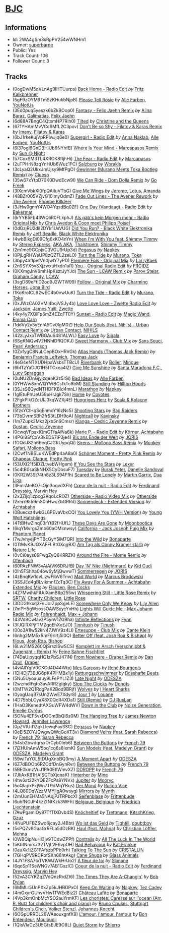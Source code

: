 # [BJC](https://open.spotify.com/playlist/2WA4gSm3sRpPV254wWNHm1)
## Informations
<!-- META_BEGIN -->
- Id: 2WA4gSm3sRpPV254wWNHm1
- Owner: [superbarne](https://open.spotify.com/user/superbarne)
- Public: Yes
- Track Count: 106
- Follower Count: 3
<!-- META_END -->


## Tracks
<!-- TRACK_LIST_BEGIN -->
- (0ogDwM5qVLnAg9IHTUurps) [Back Home - Radio Edit](https://open.spotify.com/track/0ogDwM5qVLnAg9IHTUurps) *by* [Fritz Kalkbrenner](https://open.spotify.com/artist/08Ut1tYxtmgIInVyQqohkM)
- (5gF9zOYM9TmSzKHukbNjpB) [Please Tell Rosie](https://open.spotify.com/track/5gF9zOYM9TmSzKHukbNjpB) *by* [Alle Farben](https://open.spotify.com/artist/61ipISvUVa5LkJlKZnm3Oo), [YouNotUs](https://open.spotify.com/artist/67ghKnycRX6VM1xfqJSMlH)
- (3Ed0puq5yeszk6bZkBOop0) [Fantasy - Felix Jaehn Remix](https://open.spotify.com/track/3Ed0puq5yeszk6bZkBOop0) *by* [Alina Baraz](https://open.spotify.com/artist/6hfwwpXqZPRC9CsKI7qtv1), [Galimatias](https://open.spotify.com/artist/0tOrKkXIn3VYyVHFEPG6Xd), [Felix Jaehn](https://open.spotify.com/artist/4bL2B6hmLlMWnUEZnorEtG)
- (6d88A7BngC4QtxmHP7RIh0) [Tilted](https://open.spotify.com/track/6d88A7BngC4QtxmHP7RIh0) *by* [Christine and the Queens](https://open.spotify.com/artist/04vj3iPUiVh5melWr0w3xT)
- (671YHAmMvVCc6MfL2C3pov) [Don't Be so Shy - Filatov & Karas Remix](https://open.spotify.com/track/671YHAmMvVCc6MfL2C3pov) *by* [Imany](https://open.spotify.com/artist/74eY8wbrhhVD7pACbBHwHw), [Filatov & Karas](https://open.spotify.com/artist/5NW2uPFatEKjZQ5gpWD8HO)
- (6bJ1rkeKujVpRPIwJjq6e0) [Supergirl - Radio Edit](https://open.spotify.com/track/6bJ1rkeKujVpRPIwJjq6e0) *by* [Anna Naklab](https://open.spotify.com/artist/6vNe5MINTo5QZyR08sBOBA), [Alle Farben](https://open.spotify.com/artist/61ipISvUVa5LkJlKZnm3Oo), [YouNotUs](https://open.spotify.com/artist/67ghKnycRX6VM1xfqJSMlH)
- (6i37ogI6GnDBHiUb6NYhfB) [Where Is Your Mind - Marcapasos Remix](https://open.spotify.com/track/6i37ogI6GnDBHiUb6NYhfB) *by* [Sun @ Night](https://open.spotify.com/artist/4zaOa6gB1OU9xcUZRiaW4D)
- (57CoxSM3TL4XROK8fIjhHi) [The Fear - Radio Edit](https://open.spotify.com/track/57CoxSM3TL4XROK8fIjhHi) *by* [Marcapasos](https://open.spotify.com/artist/6QKeymKBlijyJhfOi1smqB)
- (2uTPHrN8zqYnHUb6Wuz1FC) [Salzburg](https://open.spotify.com/track/2uTPHrN8zqYnHUb6Wuz1FC) *by* [Worakls](https://open.spotify.com/artist/5RPzPJCg4ER1LzQkorZ31p)
- (3cLyaQ2UkxJmUjsy9MfPgO) [Gewinner (Murano Meets Toka Bootleg Remix)](https://open.spotify.com/track/3cLyaQ2UkxJmUjsy9MfPgO) *by* [Clueso](https://open.spotify.com/artist/0iFq8SzyZaaQ2Fn6CLDxqW)
- (35w67xYtpD70K0DwdEcw9I) [We Can Ride - Dom Dolla Remix](https://open.spotify.com/track/35w67xYtpD70K0DwdEcw9I) *by* [Go Freek](https://open.spotify.com/artist/2aRd7rRSUjtZ6WPG5GsBO6)
- (3iXcmVbkXl0fpQAiIuVTbG) [Give Me Wings](https://open.spotify.com/track/3iXcmVbkXl0fpQAiIuVTbG) *by* [Jerome](https://open.spotify.com/artist/4xcDVatLFh6qlcm41er3LV), [Lotus](https://open.spotify.com/artist/5NgQo5enpKJsf6ohQedD6b), [Amanda](https://open.spotify.com/artist/0biYBHxECA1AxcZK9JBidH)
- (48BZr005VZjvG10imyOdmZ) [Fade Out Lines - The Avener Rework](https://open.spotify.com/track/48BZr005VZjvG10imyOdmZ) *by* [The Avener](https://open.spotify.com/artist/0e6qzpphJHtObTSwD75mi0), [Phoebe Killdeer](https://open.spotify.com/artist/318VpIRUWele6jD0k3ldkT)
- (3JHw0gnnY4WO4YqsdBq0ZF) [One Day (Vandaag) - Radio Edit](https://open.spotify.com/track/3JHw0gnnY4WO4YqsdBq0ZF) *by* [Bakermat](https://open.spotify.com/artist/3MyFDtqB80WZvbtCZRsekM)
- (6rYYB5Fb43WQliR0FLkphJ) [Als gäb's kein Morgen mehr - Radio Original Mix](https://open.spotify.com/track/6rYYB5Fb43WQliR0FLkphJ) *by* [Chris Avedon & Coon meet Philipp Poisel](https://open.spotify.com/artist/0BAS6yJMYGDrP345X0QrUn)
- (0dGzjRU2diI2DYIr1UsVUG) [Did You Run? - Black White Elektronika Remix](https://open.spotify.com/track/0dGzjRU2diI2DYIr1UsVUG) *by* [Jeff Beadle](https://open.spotify.com/artist/5QpVZF15vyuLB07B8DUsQn), [Black White Elektronika](https://open.spotify.com/artist/5PUfB7NLJ23r4uC8GvvWgS)
- (4wbBIkgDi09Cfg6xKO4nYn) [When I'm With You feat. Shimmy Timmy](https://open.spotify.com/track/4wbBIkgDi09Cfg6xKO4nYn) *by* [Stereo Express](https://open.spotify.com/artist/3j2zB13syOvCyrkJIomEA2), [AKA AKA](https://open.spotify.com/artist/64fjAjykuM8Oc3Bqup4g72), [Thalstroem](https://open.spotify.com/artist/4APUbQ1NzVSQyGOhH4g2jY), [Shimmy Timmy](https://open.spotify.com/artist/363xbWmkJVsy3HezsBjX58)
- (2m1me9GCpjxC3VGU9rUp3d) [Pegasus](https://open.spotify.com/track/2m1me9GCpjxC3VGU9rUp3d) *by* [Napkey](https://open.spotify.com/artist/4MismZLKqMb2Qb2HjK4sdE)
- (0PjLgRHWeUP8zQZTL2zeLO) [Turn the Tide](https://open.spotify.com/track/0PjLgRHWeUP8zQZTL2zeLO) *by* [Murano](https://open.spotify.com/artist/6LYPdINEVydGbHEjbOLZtu), [Toka](https://open.spotify.com/artist/0uG1d4g7ClQBCmAGIh34y2)
- (3bpy4afIpefVn0jwlY7yPD) [Premiere Fois - Original Mix](https://open.spotify.com/track/3bpy4afIpefVn0jwlY7yPD) *by* [LarryKoek](https://open.spotify.com/artist/7gq3B5EQLkQq2tXkKMDopI)
- (2n9SYX5vSXjzwxuHxdn1uR) [You - Original Radio Edit](https://open.spotify.com/track/2n9SYX5vSXjzwxuHxdn1uR) *by* [FROIDZ](https://open.spotify.com/artist/4CutpmebK8o9CYIaOLYLt2)
- (0KXmgJnV6mhHpKsztJyYJd) [The Sun - LCAW Remix](https://open.spotify.com/track/0KXmgJnV6mhHpKsztJyYJd) *by* [Parov Stelar](https://open.spotify.com/artist/65EXuYHVoehCKqp0kOS6px), [Graham Candy](https://open.spotify.com/artist/71KlQX0q5wz5f9iytwPfou), [LCAW](https://open.spotify.com/artist/7FOb8fwCcjHjKlIlEZk6go)
- (3sgD69eFtlD2od9J2WTW99) [Follow - Original Mix](https://open.spotify.com/track/3sgD69eFtlD2od9J2WTW99) *by* [Charming Horses](https://open.spotify.com/artist/5rr0CMtvn1p9Be8ICfkTc3), [Jona Bird](https://open.spotify.com/artist/2b6SFRAJT7aebTHmAEl9MW)
- (1KoKroICL92wEC4b0vwUuK) [Turn the Tide - Radio Edit](https://open.spotify.com/track/1KoKroICL92wEC4b0vwUuK) *by* [Murano](https://open.spotify.com/artist/6LYPdINEVydGbHEjbOLZtu), [Toka](https://open.spotify.com/artist/0uG1d4g7ClQBCmAGIh34y2)
- (0xJWzCA02VMl4bqiVSJy4b) [Love Love Love - Zwette Radio Edit](https://open.spotify.com/track/0xJWzCA02VMl4bqiVSJy4b) *by* [Jackson](https://open.spotify.com/artist/5WEFHjy1T9g3u4IonLAEX6), [James Yuill](https://open.spotify.com/artist/0jypmaLN034G9UkeQdqsps), [Zwette](https://open.spotify.com/artist/6J2749jPHYhAZUq79rsNi0)
- (4ky4y7XOiFp6mZ4EZqFT0Y) [Sunset - Radio Edit](https://open.spotify.com/track/4ky4y7XOiFp6mZ4EZqFT0Y) *by* [Magic Wand](https://open.spotify.com/artist/36zgs7qD28lBA7jzA5bPTC), [Emma Carn](https://open.spotify.com/artist/25UzUBawTt2efMKKYNE4Qy)
- (1ddVy2y5yEnIA5Cv0lgM0Z) [Help Our Souls (feat. Nihils) - Urban Contact Remix](https://open.spotify.com/track/1ddVy2y5yEnIA5Cv0lgM0Z) *by* [Urban Contact](https://open.spotify.com/artist/59ILWOZRLKTI8yy97BpeIk), [NIHILS](https://open.spotify.com/artist/0O7NhieDairfQvi9jr66Cx)
- (42zLyJxoTWBGAu6481ALWL) [Easy Love](https://open.spotify.com/track/42zLyJxoTWBGAu6481ALWL) *by* [Sigala](https://open.spotify.com/artist/1IueXOQyABrMOprrzwQJWN)
- (6SgKNiQwIV2HNhIDflQOKJ) [Sweet Harmony - Club Mix](https://open.spotify.com/track/6SgKNiQwIV2HNhIDflQOKJ) *by* [Sans Souci](https://open.spotify.com/artist/659AKqao14TDh7PNu5qDIZ), [Pearl Andersson](https://open.spotify.com/artist/4EoSEUWlmLpYGHGNBoThiM)
- (0ZxfygC8NuLCepBOxHRVGk) [Atlas Hands (Thomas Jack Remix)](https://open.spotify.com/track/0ZxfygC8NuLCepBOxHRVGk) *by* [Benjamin Francis Leftwich](https://open.spotify.com/artist/7D5oTJSXSHf51auG0106CQ), [Thomas Jack](https://open.spotify.com/artist/5vSyn8YPtgu7qLBRZ1Ari7)
- (4eG4eNTXUDHpaWsbsTTBcU) [Riverbank](https://open.spotify.com/track/4eG4eNTXUDHpaWsbsTTBcU) *by* [Bolier](https://open.spotify.com/artist/65NscqgsoMPqBtoLbkP3jD), [Mingue](https://open.spotify.com/artist/4esHHdhDN4oeg9zYkAFpUs)
- (6bITzYaDJG1H5fTOxea4lZ) [Give Me Sunshine](https://open.spotify.com/track/6bITzYaDJG1H5fTOxea4lZ) *by* [Santa Maradona F.C.](https://open.spotify.com/artist/7Cb45L7j8MIfLe7iX6LPuZ), [Lucy Spraggan](https://open.spotify.com/artist/3QLPy7F0m9XgChp2Lk9B3N)
- (0uNU2DnGjyjzqeaK3z5rSi) [Bad Ideas](https://open.spotify.com/track/0uNU2DnGjyjzqeaK3z5rSi) *by* [Alle Farben](https://open.spotify.com/artist/61ipISvUVa5LkJlKZnm3Oo)
- (0YHWw8xmVQYWBCsfkTo8bM) [Still Standing](https://open.spotify.com/track/0YHWw8xmVQYWBCsfkTo8bM) *by* [Hilltop Hoods](https://open.spotify.com/artist/7dlqUnjoF2U2DkNDMhcgG4)
- (3SJsS6QydNTHDFKBId4mnL) [Marathon](https://open.spotify.com/track/3SJsS6QydNTHDFKBId4mnL) *by* [Napkey](https://open.spotify.com/artist/4MismZLKqMb2Qb2HjK4sdE)
- (1gIEtuPhUeU59oHrJgk7Sn) [Home](https://open.spotify.com/track/1gIEtuPhUeU59oHrJgk7Sn) *by* [Coyotes](https://open.spotify.com/artist/6i0mwZzqYokrkUvTpl1a3p)
- (2FgkPIkOZcUIJ3kqWZXj4E) [Hungriges Herz](https://open.spotify.com/track/2FgkPIkOZcUIJ3kqWZXj4E) *by* [Scala & Kolacny Brothers](https://open.spotify.com/artist/5cXCuJjbyxee1uCILXatYZ)
- (5fzsYCIHqSqEnmoY16zNc5) [Shooting Stars](https://open.spotify.com/track/5fzsYCIHqSqEnmoY16zNc5) *by* [Bag Raiders](https://open.spotify.com/artist/6fXEqmGQEt6ONuqVmwrN46)
- (73bDvrmSBh2fr53tLDH9oA) [Nightcall](https://open.spotify.com/track/73bDvrmSBh2fr53tLDH9oA) *by* [Kavinsky](https://open.spotify.com/artist/0UF7XLthtbSF2Eur7559oV)
- (1m7Zupk2Mkz2jxb5n6Omsr) [Klanga - Cedric Zeyenne Remix](https://open.spotify.com/track/1m7Zupk2Mkz2jxb5n6Omsr) *by* [Gostan](https://open.spotify.com/artist/1nWS89L7evreaF9wcCsIyi), [Cedric Zeyenne](https://open.spotify.com/artist/73OKr114KjbBWDamWRT8oA)
- (0cwqVFpsxIQmCTfaAiNa6k) [Marie P. - Radio Edit](https://open.spotify.com/track/0cwqVFpsxIQmCTfaAiNa6k) *by* [Körner](https://open.spotify.com/artist/4ZULOwd3L0kEbNktW3az0r), [Achtabahn](https://open.spotify.com/artist/2bnHA3uft5ff7aFQLvscV5)
- (4PGI9SfCxVBkEDS7iP3je4) [Bis ans Ende der Welt](https://open.spotify.com/track/4PGI9SfCxVBkEDS7iP3je4) *by* [JORIS](https://open.spotify.com/artist/7BKePXVmQRgnkbGcrFX1G4)
- (1OQdJ82h66eqCJGRUypqQi) [Sirens - Mollono.Bass Remix](https://open.spotify.com/track/1OQdJ82h66eqCJGRUypqQi) *by* [Monkey Safari](https://open.spotify.com/artist/5zovXI5By2gUhdr7EByjLa), [Mollono.Bass](https://open.spotify.com/artist/27j5PRcPefcI6q8as58zWF)
- (2Cwf1NBSLuKWEdPp4aA8a0) [Schöner Moment - Pretty Pink Remix](https://open.spotify.com/track/2Cwf1NBSLuKWEdPp4aA8a0) *by* [Chapeau Claque](https://open.spotify.com/artist/2mHveTHD0QbWOUdDnhLSK3), [Pretty Pink](https://open.spotify.com/artist/78GHS9zWXcj8tBke222g5N)
- (53UXI21f5IDZLtvebWHgem) [If You See the Stars](https://open.spotify.com/track/53UXI21f5IDZLtvebWHgem) *by* [Lexer](https://open.spotify.com/artist/2vDXLZ9mI3CdTPPIzFUKlY)
- (5c4tB0saSkNHX5CyDosuF7) [Tuesday](https://open.spotify.com/track/5c4tB0saSkNHX5CyDosuF7) *by* [Burak Yeter](https://open.spotify.com/artist/4ON1ruy5ijE7ZPQthbrkgI), [Danelle Sandoval](https://open.spotify.com/artist/7Dz9goFmVZZqvJxZoKg7pF)
- (0KR2W3St74th8z3LS94Ffh) [Scared to Be Lonely](https://open.spotify.com/track/0KR2W3St74th8z3LS94Ffh) *by* [Martin Garrix](https://open.spotify.com/artist/60d24wfXkVzDSfLS6hyCjZ), [Dua Lipa](https://open.spotify.com/artist/6M2wZ9GZgrQXHCFfjv46we)
- (3FmrAteKO7sOjn3oqvdXFh) [Cœur de la nuit - Radio Edit](https://open.spotify.com/track/3FmrAteKO7sOjn3oqvdXFh) *by* [Ferdinand Dreyssig](https://open.spotify.com/artist/60eX46ndcfzPJWPGzn1Ek7), [Marvin Hey](https://open.spotify.com/artist/4bY8e297O2X2Se2vP9LL3b)
- (2x3Zijq1izpcg2KqoLcROZ) [Otherside - Radio Video Mix](https://open.spotify.com/track/2x3Zijq1izpcg2KqoLcROZ) *by* [Otherside](https://open.spotify.com/artist/5XAqlU16IGf3yHcnDvR0tb)
- (2xerr9559mS0hHwcZbGRRd) [Sonnendeck - Extended Version](https://open.spotify.com/track/2xerr9559mS0hHwcZbGRRd) *by* [Achtabahn](https://open.spotify.com/artist/2bnHA3uft5ff7aFQLvscV5)
- (0Buecxz4wkGL6PEvaVbxCQ) [You Lovely You (YWH Version)](https://open.spotify.com/track/0Buecxz4wkGL6PEvaVbxCQ) *by* [Young Wolf Hatchlings](https://open.spotify.com/artist/7MEHZJ6ngAYUewmIHEviop)
- (4TtBHwZinq03rYtB2fHUfL) [These Days Are Gone](https://open.spotify.com/track/4TtBHwZinq03rYtB2fHUfL) *by* [Moonbootica](https://open.spotify.com/artist/1YkHCcMgZ6fTQMeEQyYKTf)
- (6iqYMvrgsZmb60aOMsnwsy) [California - Jack Joseph Puig Mix](https://open.spotify.com/track/6iqYMvrgsZmb60aOMsnwsy) *by* [Phantom Planet](https://open.spotify.com/artist/0LsTFjEB1IIrh7IlTxs1GY)
- (7wJvhyejPYTBcGyY5iM7QR) [Into the Wild](https://open.spotify.com/track/7wJvhyejPYTBcGyY5iM7QR) *by* [Bonaparte](https://open.spotify.com/artist/2jwl8DJIsmnFbA5vPdGSCy)
- (0TtMvK9JOXAFFLBtOXqgBX) [Am Tag als Conny Kramer starb](https://open.spotify.com/track/0TtMvK9JOXAFFLBtOXqgBX) *by* [Nature Life](https://open.spotify.com/artist/4yPuDRmALjDh3174XRfOUN)
- (0vCi0ays69FwgZyQ6KRRZK) [Around the Fire - Møme Remix](https://open.spotify.com/track/0vCi0ays69FwgZyQ6KRRZK) *by* [Ofenbach](https://open.spotify.com/artist/4AKwRarlmsUlLjIwt38NLw)
- (60PAzFNW3vAiAiVK6DRJfB) [Day 'N' Nite (Nightmare)](https://open.spotify.com/track/60PAzFNW3vAiAiVK6DRJfB) *by* [Kid Cudi](https://open.spotify.com/artist/0fA0VVWsXO9YnASrzqfmYu)
- (0Ih5FShXa04ow6yMjQwvwT) [Sommerregen](https://open.spotify.com/track/0Ih5FShXa04ow6yMjQwvwT) *by* [JORIS](https://open.spotify.com/artist/7BKePXVmQRgnkbGcrFX1G4)
- (4zBnqKw1dvLizwFibV6Tmv) [Mad World](https://open.spotify.com/track/4zBnqKw1dvLizwFibV6Tmv) *by* [Marcus Brodowski](https://open.spotify.com/artist/3U5sS2ernX7nUjFZ9GSxWh)
- (3SSJEd4gBLvikmnfZcTq3C) [Fly Away For A Summer - Achtabahn Extended Mix](https://open.spotify.com/track/3SSJEd4gBLvikmnfZcTq3C) *by* [Flausen](https://open.spotify.com/artist/7n0lhFzIwSg5ioJ1MkLTL1), [Ben Cocks](https://open.spotify.com/artist/7yNYyqPx2N4tCfE8omk9pZ)
- (4Z7MwihkFlUuXamB6p255w) [Whispering Still - Little Rose Remix](https://open.spotify.com/track/4Z7MwihkFlUuXamB6p255w) *by* [SRTW](https://open.spotify.com/artist/7vHAcPVlEDksRsCfkez2CD), [Charity Children](https://open.spotify.com/artist/0i5oKqsPL21cwL7acxZfNI), [Little Rose](https://open.spotify.com/artist/2yDY3r3GJAxtK5xhndIhVI)
- (3DDGhkxq3FeUorZppSgeLE) [Somewhere Only We Know](https://open.spotify.com/track/3DDGhkxq3FeUorZppSgeLE) *by* [Lily Allen](https://open.spotify.com/artist/13saZpZnCDWOI9D4IJhp1f)
- (7mPH5gWsossOAWSxycYvHh) [Lights Will Guide Me - Max Johann Radio Mix](https://open.spotify.com/track/7mPH5gWsossOAWSxycYvHh) *by* [Fahrenhaidt](https://open.spotify.com/artist/36YkPEVyrGPidekkTErnko), [Max + Johann](https://open.spotify.com/artist/7tUuueEA6DzbvvHmDy79Ow)
- (43Vd9CwIavzP5ynV1ZGBha) [Infinite Reflections](https://open.spotify.com/track/43Vd9CwIavzP5ynV1ZGBha) *by* [Fynn](https://open.spotify.com/artist/4xuvLbpdu8lDCLSnpZY45m)
- (3fJQlRXPjfTMZgqEhXeEJO) [Tinnitush](https://open.spotify.com/track/3fJQlRXPjfTMZgqEhXeEJO) *by* [Tinush](https://open.spotify.com/artist/4MxsTQbn9jctKNfDlYrYNh)
- (00o3A1lw52kN47JWV9z4LI) [Ertesuppe - Club Mix](https://open.spotify.com/track/00o3A1lw52kN47JWV9z4LI) *by* [Dante Klein](https://open.spotify.com/artist/1b4DN8Vj0dnj5cceMFsRYN)
- (6nhg2MM5xRmF9rlrtj5I0Q) [Better Off (feat. Josh Roa & Bishøp)](https://open.spotify.com/track/6nhg2MM5xRmF9rlrtj5I0Q) *by* [filous](https://open.spotify.com/artist/2IjiuEObrCKyZvSb8xLxG9), [Josh Roa](https://open.spotify.com/artist/4xDHz2TrM2fWhQ6FW6VZn0), [Bishop](https://open.spotify.com/artist/1cvis4SzGrDZh0zgEVqfJS)
- (6Lw21MS260QjSrszISwSCS) [Komplett im Arsch (Verschnibbt & Zugenäht - Remix)](https://open.spotify.com/track/6Lw21MS260QjSrszISwSCS) *by* [Feine Sahne Fischfilet](https://open.spotify.com/artist/1BdtWszUR1z5SeU5qXNU31)
- (74DaUipyqqHC1zPbSJ47iN) [From Nowhere - Draper Remix](https://open.spotify.com/track/74DaUipyqqHC1zPbSJ47iN) *by* [Dan Croll](https://open.spotify.com/artist/5Rr15NSbi1Xjno1AEP9u21), [Draper](https://open.spotify.com/artist/5Z8Qlj0jWh0OOmJ55EwSnu)
- (4viAllYglV0CKCd4D44Wtp) [Mes Garçons](https://open.spotify.com/track/4viAllYglV0CKCd4D44Wtp) *by* [René Bourgeois](https://open.spotify.com/artist/13LtauOUr9nOnuKleJwM4b)
- (1Dl4Dj73BJG6pK4PHMBx1y) [Rettungsschwimmer](https://open.spotify.com/track/1Dl4Dj73BJG6pK4PHMBx1y) *by* [Bosshafte Beats](https://open.spotify.com/artist/4k3MIax7tvVw8G5ixZjRvm)
- (5Nu5Uyoauauy9LFePYL1Z3) [Late Night](https://open.spotify.com/track/5Nu5Uyoauauy9LFePYL1Z3) *by* [ODESZA](https://open.spotify.com/artist/21mKp7DqtSNHhCAU2ugvUw)
- (2wzmdlFgfo3avARRZglgky) [Stop The Clocks](https://open.spotify.com/track/2wzmdlFgfo3avARRZglgky) *by* [Donots](https://open.spotify.com/artist/2gRgzV2ooQwweEr4s7lwsg)
- (0MTW2Q1RdgPaK2Bod9BRjf) [Wolves](https://open.spotify.com/track/0MTW2Q1RdgPaK2Bod9BRjf) *by* [I Heart Sharks](https://open.spotify.com/artist/4HHftqPaBwXIk5C7GOLI7y)
- (0yogUaqB7sUn2WwE7Xdyr8) [Jour 1](https://open.spotify.com/track/0yogUaqB7sUn2WwE7Xdyr8) *by* [Louane](https://open.spotify.com/artist/7wjeXCtRND2ZdKfMJFu6JC)
- (4D75bbLCyaX8X0QcR4XDa1) [Still (Remix)](https://open.spotify.com/track/4D75bbLCyaX8X0QcR4XDa1) *by* [DJ RusLan](https://open.spotify.com/artist/750QB4X2TSqhbuk9k6j1n6)
- (1HaO3KenedtAXGuWFW4dWV) [Down in the Club](https://open.spotify.com/track/1HaO3KenedtAXGuWFW4dWV) *by* [Noize Generation](https://open.spotify.com/artist/0KETuRn1Qq622O6Q0WN1r9), [Emelie Cyréus](https://open.spotify.com/artist/0sbkGGlLYmgOzcxRqd257O)
- (5ONu4EF5vxDOCmBbQI6s0M) [The Hanging Tree](https://open.spotify.com/track/5ONu4EF5vxDOCmBbQI6s0M) *by* [James Newton Howard](https://open.spotify.com/artist/2M4eNCvV3CJUswavkhAQg2), [Jennifer Lawrence](https://open.spotify.com/artist/3oCIYpmkFw8KGWwMNPKgXh)
- (0pZVtUd1ZgkLlewqFay3SC) [Pegasus](https://open.spotify.com/track/0pZVtUd1ZgkLlewqFay3SC) *by* [Napkey](https://open.spotify.com/artist/4MismZLKqMb2Qb2HjK4sdE)
- (0eEI5ZCYJQwgwQWqGoXT3v) [Diamond Veins (feat. Sarah Rebecca)](https://open.spotify.com/track/0eEI5ZCYJQwgwQWqGoXT3v) *by* [French 79](https://open.spotify.com/artist/6MJKlN8ya42Agsw3iQZs6e), [Sarah Rebecca](https://open.spotify.com/artist/58obmxGKVKCenZAkACSMgJ)
- (54sb2bwdqrsxOrCyb0Ieb6) [Between the Buttons](https://open.spotify.com/track/54sb2bwdqrsxOrCyb0Ieb6) *by* [French 79](https://open.spotify.com/artist/6MJKlN8ya42Agsw3iQZs6e)
- (7jZHUhAmW5oq1cq6s8IxmK) [Sun Models (feat. Madelyn Grant)](https://open.spotify.com/track/7jZHUhAmW5oq1cq6s8IxmK) *by* [ODESZA](https://open.spotify.com/artist/21mKp7DqtSNHhCAU2ugvUw), [Madelyn Grant](https://open.spotify.com/artist/7kdIgG6b9e3DZVmroWzu9w)
- (59wlTaYOL5tDUgXnbBQ3my) [A Moment Apart](https://open.spotify.com/track/59wlTaYOL5tDUgXnbBQ3my) *by* [ODESZA](https://open.spotify.com/artist/21mKp7DqtSNHhCAU2ugvUw)
- (6Z7dBOOb6RZOdfDnGynRvr) [Between the Buttons](https://open.spotify.com/track/6Z7dBOOb6RZOdfDnGynRvr) *by* [French 79](https://open.spotify.com/artist/6MJKlN8ya42Agsw3iQZs6e)
- (5BE0kmzVuJ1PA0EtlWmvXZ) [DDROPP](https://open.spotify.com/track/5BE0kmzVuJ1PA0EtlWmvXZ) *by* [French 79](https://open.spotify.com/artist/6MJKlN8ya42Agsw3iQZs6e)
- (7JIiAxK81HAlSCTbXjqnaK) [Hinterher](https://open.spotify.com/track/7JIiAxK81HAlSCTbXjqnaK) *by* [Mine](https://open.spotify.com/artist/2jmpnuwn52LqrQASBlyQGJ)
- (4tw6at22kYQEZFcPs8YNVx) [Jupiter](https://open.spotify.com/track/4tw6at22kYQEZFcPs8YNVx) *by* [Mooryc](https://open.spotify.com/artist/5bI3PXRTEkHrKSdQI5J9Tz)
- (5oQIapxPkjWn7T9dMqYBqs) [Der Mond](https://open.spotify.com/track/5oQIapxPkjWn7T9dMqYBqs) *by* [Rocco Vice](https://open.spotify.com/artist/7rbdu4LFC6aj9vRbHs6z73)
- (4LQ80DqWzzMMYjlgA0wsyg) [Mirrors](https://open.spotify.com/track/4LQ80DqWzzMMYjlgA0wsyg) *by* [Mynth](https://open.spotify.com/artist/5cazBUoWE6dv62t5e3Id8u)
- (2mUunEHMa5NAqjPJTRPbcX) [Seifenblase](https://open.spotify.com/track/2mUunEHMa5NAqjPJTRPbcX) *by* [Frittenbude](https://open.spotify.com/artist/7jy0nL3F5ehHJxXYMBImkk)
- (6uhfNOJF4kzZtNtKzk3WFh) [Belgique, Belgique](https://open.spotify.com/track/6uhfNOJF4kzZtNtKzk3WFh) *by* [Friedrich Liechtenstein](https://open.spotify.com/artist/5oIljAPYFD1SnbT8024cIV)
- (7AwPgamlOy97TfTIXDvb4S) [Knöcheltief](https://open.spotify.com/track/7AwPgamlOy97TfTIXDvb4S) *by* [Trettmann](https://open.spotify.com/artist/6QzzeKV0VcnT2vJMYDPuL4), [KitschKrieg](https://open.spotify.com/artist/5tHiL8SKSaZGMBUPIiSmX4), [Gzuz](https://open.spotify.com/artist/5eioJDe26lOqkAMbuhzZYs)
- (4NuPUFBZSwo6jcay2J4Bbt) [Wo ist das Geld](https://open.spotify.com/track/4NuPUFBZSwo6jcay2J4Bbt) *by* [Tightill](https://open.spotify.com/artist/1IFH0F0gJflXkbdsCIngr8), [doubtboy](https://open.spotify.com/artist/3COCrSJVpg1HKL9ptgggeX)
- (5sPQZv8GaaGrRFLa5dDzRK) [Haul (feat. Mohna)](https://open.spotify.com/track/5sPQZv8GaaGrRFLa5dDzRK) *by* [Christian Löffler](https://open.spotify.com/artist/3tSvlEzeDnVbQJBTkIA6nO), [Mohna](https://open.spotify.com/artist/3azqDB8c8zEOTBscxif1gU)
- (0WBQipNuHI3jv9TCdwZPPf) [Contrails](https://open.spotify.com/track/0WBQipNuHI3jv9TCdwZPPf) *by* [All The Luck In The World](https://open.spotify.com/artist/60ewzuY3lVH0QElQbFagIS)
- (5KbtNmrs732TVjLVE6vpOH) [Bad Behaviour](https://open.spotify.com/track/5KbtNmrs732TVjLVE6vpOH) *by* [Kat Frankie](https://open.spotify.com/artist/6vdr7WnqTfEEPjKJsNrlgY)
- (0auXk1tZG1PAfszbPPb0rh) [Talking To The Sun](https://open.spotify.com/track/0auXk1tZG1PAfszbPPb0rh) *by* [CRISTALLIN](https://open.spotify.com/artist/1FFrUop9cShGww0o21DTCU)
- (7GHqPV9RCRofSXh68htAkg) [Cane Shuga](https://open.spotify.com/track/7GHqPV9RCRofSXh68htAkg) *by* [Glass Animals](https://open.spotify.com/artist/4yvcSjfu4PC0CYQyLy4wSq)
- (4JY1FSA7txTVKWJWkHrUo2) [À fleur de toi](https://open.spotify.com/track/4JY1FSA7txTVKWJWkHrUo2) *by* [Slimane](https://open.spotify.com/artist/4OV6uYSnHxSYkjDYuBVBUz)
- (6qoSp11SeWNGv7AB1GszIC) [Coeur de la nuit - Radio Edit](https://open.spotify.com/track/6qoSp11SeWNGv7AB1GszIC) *by* [Ferdinand Dreyssig](https://open.spotify.com/artist/60eX46ndcfzPJWPGzn1Ek7), [Marvin Hey](https://open.spotify.com/artist/4bY8e297O2X2Se2vP9LL3b)
- (52vA3CYKZqZVdQnzRrdZt6) [The Times They Are A-Changin'](https://open.spotify.com/track/52vA3CYKZqZVdQnzRrdZt6) *by* [Bob Dylan](https://open.spotify.com/artist/74ASZWbe4lXaubB36ztrGX)
- (6MMLr5UnPXkZp5kJHBDPxO) [Keep On Waiting](https://open.spotify.com/track/6MMLr5UnPXkZp5kJHBDPxO) *by* [Napkey](https://open.spotify.com/artist/4MismZLKqMb2Qb2HjK4sdE), [Tez Cadey](https://open.spotify.com/artist/5cBeFQv3kBVP8o15CmPTKb)
- (4mOxyrGUhvVHw1TWEdBiz2) [Château Lafite](https://open.spotify.com/track/4mOxyrGUhvVHw1TWEdBiz2) *by* [Bonaparte](https://open.spotify.com/artist/2jwl8DJIsmnFbA5vPdGSCy)
- (4Vp3kmOnbMcYSO2auYrmKF) [Les choristes: Caresse sur l'ocean (Arr. R. Butz for children's choir and piano)](https://open.spotify.com/track/4Vp3kmOnbMcYSO2auYrmKF) *by* [Bruno Coulais](https://open.spotify.com/artist/5kjb55jtwPnbYXXDvP4x7R), [Stuttgart Children's Choir](https://open.spotify.com/artist/0iw2j2XYBiKGNkUXt0iTwk), [Volker Stenzl](https://open.spotify.com/artist/4sDukPHU5DXg3IdwguYgy5), [Johannes Knecht](https://open.spotify.com/artist/6yTJvhltQcptiGMnm9rRWh)
- (6OGpURRDL26WAeouxgnfX9) [L'amour, l'amour, l'amour](https://open.spotify.com/track/6OGpURRDL26WAeouxgnfX9) *by* [Bon Entendeur](https://open.spotify.com/artist/2lwjwKfYZCuPEJOo8t32CD), [Mouloudji](https://open.spotify.com/artist/4pZgpCHvAI14ug9dSfxTjp)
- (1QIsVlaCz3U5GfsEJE9O8L) [Quiet Storm](https://open.spotify.com/track/1QIsVlaCz3U5GfsEJE9O8L) *by* [Shierro](https://open.spotify.com/artist/7EVtRX3E2y1wcAwd2YituJ)
<!-- TRACK_LIST_END -->
